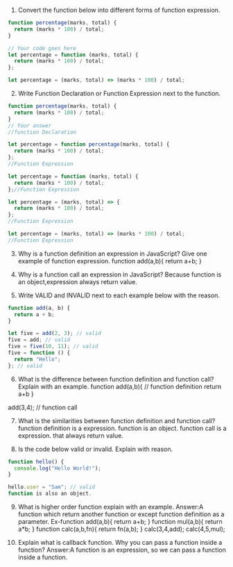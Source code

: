 1. Convert the function below into different forms of function expression.

```js
function percentage(marks, total) {
  return (marks * 100) / total;
}

// Your code goes here
let percentage = function (marks, total) {
  return (marks * 100) / total;
};

let percentage = (marks, total) => (marks * 100) / total;
```

2. Write Function Declaration or Function Expression next to the function.

```js
function percentage(marks, total) {
  return (marks * 100) / total;
}
// Your answer
//function Declaration
```

```js
let percentage = function percentage(marks, total) {
  return (marks * 100) / total;
};
//Function Expression
```

```js
let percentage = function (marks, total) {
  return (marks * 100) / total;
};//Function Expression
```

```js
let percentage = (marks, total) => {
  return (marks * 100) / total;
};
//Function Expression
```

```js
let percentage = (marks, total) => (marks * 100) / total;
//Function Expression
```

3. Why is a function definition an expression in JavaScript? Give one example of function expression.
function add(a,b){
  return a+b;
}

4. Why is a function call an expression in JavaScript?
Because function is an object,expression always return value.

5. Write VALID and INVALID next to each example below with the reason.

```js
function add(a, b) {
  return a + b;
}

let five = add(2, 3); // valid
five = add; // valid
five = five(10, 11); // valid
five = function () {
  return "Hello";
}; // valid
```

6. What is the difference between function definition and function call? Explain with an example.
function add(a,b){  // function definition
  return a+b
}

add(3,4); // function call

7. What is the similarities between function definition and function call?
function definition is a expression. function is an object.
function call is a expression. that always return value.

8. Is the code below valid or invalid. Explain with reason.

```js
function hello() {
  console.log("Hello World!");
}

hello.user = "Sam"; // valid
function is also an object.
```

9. What is higher order function explain with an example.
Answer:A function which return another function or except function definition as a parameter.
Ex-function add(a,b){
  return a+b;
}
function mul(a,b){
  return a*b;
}
function calc(a,b,fn){
  return fn(a,b);
}
calc(3,4,add);
calc(4,5,mul);

10. Explain what is callback function. Why you can pass a function inside a function?
Answer:A function is an expression, so we can pass a function inside a function.
